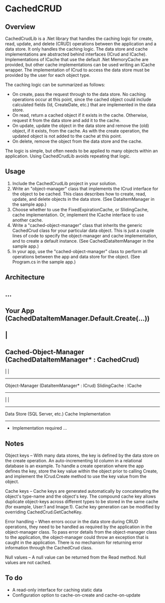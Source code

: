 # CachedCRUD

## Overview

CachedCrudLib is a .Net library that handles the caching logic for create, read, update, and delete (CRUD) operations between the application and a data store.  It only handles the caching logic.  The data store and cache implementations are abstracted behind interfaces (ICrud and ICache).  Implementations of ICache that use the default .Net MemoryCache are provided, but other cache implementations can be used writing an ICache wrapper.  The implementation of ICrud to access the data store must be provided by the user for each object type.

The caching logic can be summarized as follows:

- On create, pass the request through to the data store.  No caching operations occur at this point, since the cached object could include calculated fields (Id, CreateDate, etc.) that are implemented in the data store.
- On read, return a cached object if it exists in the cache.  Otherwise, request it from the data store and add it to the cache.
- On update, update the object in the data store and remove the (old) object, if it exists, from the cache.  As with the create operation, the updated object is not added to the cache at this point.
- On delete, remove the object from the data store and the cache.

The logic is simple, but often needs to be applied to many objects within an application.  Using CachedCrudLib avoids repeating that logic.

## Usage

1. Include the CachedCrudLib project in your solution.
2. Write an "object-manager" class that implements the ICrud interface for the object to be cached.  This class describes how to create, read, update, and delete objects in the data store. (See DataItemManager in the sample app.)
3. Choose whether to use the FixedExpirationCache, or SlidingCache, cache implementation.  Or, implement the ICache interface to use another cache.
4. Write a "cached-object-manager" class that inherits the generic CachedCrud class for your particular data object.  This is just a couple lines of code to specify the object-manager and cache implementation, and to create a default instance.  (See CachedDataItemManager in the sample app.)
5. In your app, use the "cached-object-manager" class to perform all operations between the app and data store for the object.  (See Program.cs in the sample app.)

## Architecture
...
------------------------------------------------------
 Your App (CachedDataItemManager.Default.Create(...))
------------------------------------------------------
   |
-------------------------------------------------------------
 Cached-Object-Manager (CachedDataItemManager* : CachedCrud) 
-------------------------------------------------------------
   |                                              |
-------------------------------------------    -----------------------
 Object-Manager (DataItemManager* : ICrud)      SlidingCache : ICache
-------------------------------------------    -----------------------
   |                                              |
-------------------------------                ----------------------
 Data Store (SQL Server, etc.)                  Cache Implementation
-------------------------------                ----------------------

* Implementation required
...

## Notes

Object keys – With many data stores, the key is defined by the data store on the create operation.  An auto-incrementing Id column in a relational database is an example.  To handle a create operation where the app defines the key, store the key value within the object prior to calling Create, and implement the ICrud.Create method to use the key value from the object.

Cache keys – Cache keys are generated automatically by concatenating the object's type-name and the object's key.  The compound cache key allows duplicate object-keys across different types to be stored in the same cache (for example, User:1 and Image:1).  Cache key generation can be modified by overriding CachedCrud.GetCacheKey.

Error handling – When errors occur in the data store during CRUD operations, they need to be handled as required by the application in the object-manager class.  To pass error details from the object-manager class to the application, the object-manager could throw an exception that is caught in the application.  There is no mechanism for returning error information through the CachedCrud class.

Null values – A null value can be returned from the Read method.  Null values are not cached.

## To do

- A read-only interface for caching static data
- Configuration option to cache-on-create and cache-on-update
